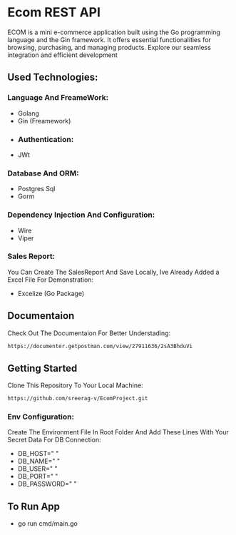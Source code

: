 
# Ecom REST API
ECOM is a mini e-commerce application built using the Go programming language and the Gin framework. It offers essential functionalities for browsing, purchasing, and managing products. Explore our seamless integration and efficient development
## Used Technologies:

### Language And FreameWork:
-   Golang
-   Gin (Freamework)
- 
  ### Authentication:
-   JWt
  
### Database And ORM:
-   Postgres Sql
-   Gorm
  
### Dependency Injection And Configuration:
-   Wire
-   Viper
  
### Sales Report:
You Can Create The SalesReport And Save Locally, Ive Already Added a Excel File For Demonstration:
-   Excelize (Go Package)

## Documentaion
Check Out The Documentaion For Better Understading:
```bash
https://documenter.getpostman.com/view/27911636/2sA3BhduVi
```
## Getting Started
Clone This Repository To Your Local Machine:
```bash
https://github.com/sreerag-v/EcomProject.git
```
### Env Configuration:
Create The Environment File In Root Folder And Add These Lines With Your Secret Data For DB Connection:
-   DB_HOST=" "
-   DB_NAME=" "
-   DB_USER=" "
-   DB_PORT=" "
-   DB_PASSWORD=" "
## To Run App 
- go run cmd/main.go
